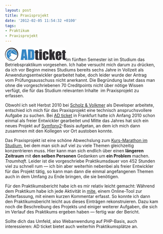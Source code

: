 ```yaml
---
layout: post
title: Praxisprojekt
date: '2012-02-05 11:54:32 +0100'
tags:
- Praktikum
- Praxisprojekt
---
```

<p><a href="http://adticket.de/"><img class="alignright size-medium wp-image-927" title="AD ticket GmbH" src="/uploads/2012/02/adticket-web-500x109.jpg" alt="AD ticket GmbH" width="200" /></a>Im fünften Semester ist im Studium das Betriebspraktikum vorgesehen. Ich habe versucht mich darum zu drücken, da ich vor Beginn meines Studiums bereits sechs Jahre in Vollzeit als Anwendungsentwickler gearbeitet habe, doch leider wurde der Antrag vom Prüfungsausschuss nicht anerkannt. Die Begründung lautet dass man ohne die vorgeschriebenen 70 Creditpoints nicht über nötige Wissen verfügt, die für das Studium relevanten Inhalte  im Praxisprojekt zu erfassen.</p>
<p>Obwohl ich seit Herbst 2010 bei <a href="http://s-v.de/">Scholz &amp; Volkmer</a> als Developer arbeitete, entschied ich mich für das Praxisprojekt eine technisch anspruchsvollere Aufgabe zu suchen. Bei <a href="http://adticket.de/">AD ticket</a> in Frankfurt hatte ich Anfang 2010 schon einmal als freier Entwickler gearbeitet und Mitte das Jahres hat sich ein neues Projekt auf <a href="http://symfony.com/">Symfony2</a>-Basis aufgetan, an dem ich mich dann zusammen mit den Kollegen vor Ort austoben konnte.</p>
<p>Das Praxisprojekt ist eine schöne Abwechslung zum <a href="/bewertete-abgaben-im-4-semester">Kurs-Marathon im Studium</a>, bei dem man sich auf viel zu viele Themen gleichzeitig konzentrieren muss. Hier kann man sich endlich über einen <strong>längeren Zeitraum</strong> mit <strong>den selben Personen</strong> Gedanken um <strong>ein Problem</strong> machen. <em>Traumhaft</em>. Leider ist die vorgeschriebe Praktikumsdauer von 452 Stunden viel zu schnell rum — ich bin aber weiterhin nebenbei als freier Entwickler für das Projekt tätig, so kann man dann die einmal angefangenen Themen auch in dem Umfang zu Ende bringen, die sie benötigen.</p>
<p>Für den Praktikumsbericht habe ich es mir relativ leicht gemacht: Während dem Praktikum habe ich jede Aktivität in <a href="http://mite.yo.lk/">mite</a>, einem Online-Tool zur Zeiterfassung, mit einem kurzen Kommentar erfasst. So konnte ich dann den Praktikumsbericht leicht aus dieses Einträgen rekonstruieren. Dazu kam noch die Beschreibung des Projekts und einiger weiterer Aufgaben, die sich im Verlauf des Praktikums ergeben haben — fertig war der Bericht.</p>
<p>Sollte dich das Umfeld, also Webanwendung auf PHP-Basis, auch interessieren: AD ticket bietet auch weiterhin Praktikumsplätze an.</p>

